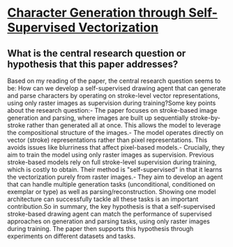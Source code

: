 # [Character Generation through Self-Supervised Vectorization](https://arxiv.org/abs/2208.02012)

## What is the central research question or hypothesis that this paper addresses?

Based on my reading of the paper, the central research question seems to be: How can we develop a self-supervised drawing agent that can generate and parse characters by operating on stroke-level vector representations, using only raster images as supervision during training?Some key points about the research question:- The paper focuses on stroke-based image generation and parsing, where images are built up sequentially stroke-by-stroke rather than generated all at once. This allows the model to leverage the compositional structure of the images.- The model operates directly on vector (stroke) representations rather than pixel representations. This avoids issues like blurriness that affect pixel-based models.- Crucially, they aim to train the model using only raster images as supervision. Previous stroke-based models rely on full stroke-level supervision during training, which is costly to obtain. Their method is "self-supervised" in that it learns the vectorization purely from raster images.- They aim to develop an agent that can handle multiple generation tasks (unconditional, conditioned on exemplar or type) as well as parsing/reconstruction. Showing one model architecture can successfully tackle all these tasks is an important contribution.So in summary, the key hypothesis is that a self-supervised stroke-based drawing agent can match the performance of supervised approaches on generation and parsing tasks, using only raster images during training. The paper then supports this hypothesis through experiments on different datasets and tasks.
